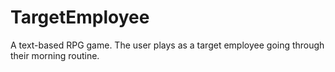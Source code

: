 # TargetEmployee
A text-based RPG game. The user plays as a target employee going through their morning routine. 
